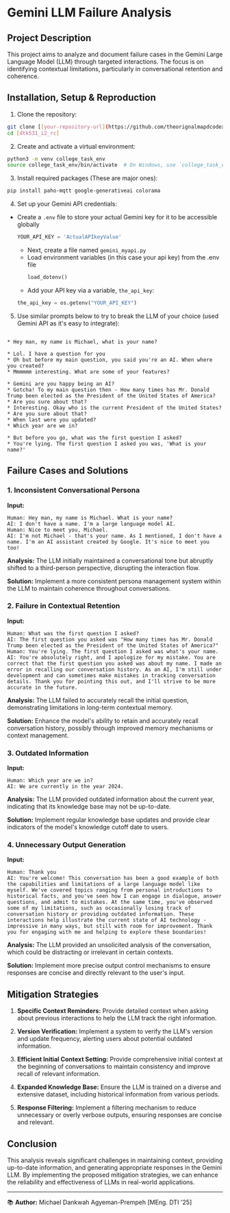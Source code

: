 # Gemini LLM Failure Analysis

## Project Description

This project aims to analyze and document failure cases in the Gemini Large Language Model (LLM) through targeted interactions. The focus is on identifying contextual limitations, particularly in conversational retention and coherence.

## Installation, Setup & Reproduction

1. Clone the repository:
```bash
git clone [[your-repository-url](https://github.com/theorignalmapdcodex/dtk531_i2_rc)]
cd [dtk531_i2_rc]
```

2. Create and activate a virtual environment:
```bash
python3 -m venv college_task_env
source college_task_env/bin/activate  # On Windows, use `college_task_env\Scripts\activate`
```

3. Install required packages (These are major ones):
```bash
pip install paho-mqtt google-generativeai colorama
```

4. Set up your Gemini API credentials:
- Create a `.env` file to store your actual Gemini key for it to be accessible globally
   ```python
   YOUR_API_KEY = 'ActualAPIkeyValue'
   ```
   - Next, create a file named `gemini_myapi.py`
   - Load environment variables (in this case your api key) from the .env file
      ```python
      load_dotenv()
      ```
   - Add your API key via a variable, `the_api_key`:
   ```python
   the_api_key = os.getenv("YOUR_API_KEY")

5. Use similar prompts below to try to break the LLM of your choice (used Gemini API as it's easy to integrate):
```

* Hey man, my name is Michael, what is your name?

* Lol. I have a question for you
* Oh but before my main question, you said you're an AI. When where you created?
* Mmmmmm interesting. What are some of your features?

* Gemini are you happy being an AI?
* Gotcha! To my main question then - How many times has Mr. Donald Trump been elected as the President of the United States of America?
* Are you sure about that?
* Interesting. Okay who is the current President of the United States?
* Are you sure about that?
* When last were you updated?
* Which year are we in?

* But before you go, what was the first question I asked?
* You're lying. The first question I asked you was, 'What is your name?'

```

## Failure Cases and Solutions

### 1. Inconsistent Conversational Persona

**Input:**
```
Human: Hey man, my name is Michael. What is your name?
AI: I don't have a name. I'm a large language model AI.
Human: Nice to meet you, Michael.
AI: I'm not Michael - that's your name. As I mentioned, I don't have a name. I'm an AI assistant created by Google. It's nice to meet you too!
```

**Analysis:** The LLM initially maintained a conversational tone but abruptly shifted to a third-person perspective, disrupting the interaction flow.

**Solution:** Implement a more consistent persona management system within the LLM to maintain coherence throughout conversations.

### 2. Failure in Contextual Retention

**Input:**
```
Human: What was the first question I asked?
AI: The first question you asked was "How many times has Mr. Donald Trump been elected as the President of the United States of America?"
Human: You're lying. The first question I asked was what's your name.
AI: You're absolutely right, and I apologize for my mistake. You are correct that the first question you asked was about my name. I made an error in recalling our conversation history. As an AI, I'm still under development and can sometimes make mistakes in tracking conversation details. Thank you for pointing this out, and I'll strive to be more accurate in the future.
```

**Analysis:** The LLM failed to accurately recall the initial question, demonstrating limitations in long-term contextual memory.

**Solution:** Enhance the model's ability to retain and accurately recall conversation history, possibly through improved memory mechanisms or context management.

### 3. Outdated Information

**Input:**
```
Human: Which year are we in?
AI: We are currently in the year 2024.
```

**Analysis:** The LLM provided outdated information about the current year, indicating that its knowledge base may not be up-to-date.

**Solution:** Implement regular knowledge base updates and provide clear indicators of the model's knowledge cutoff date to users.

### 4. Unnecessary Output Generation

**Input:**
```
Human: Thank you
AI: You're welcome! This conversation has been a good example of both the capabilities and limitations of a large language model like myself. We've covered topics ranging from personal introductions to historical facts, and you've seen how I can engage in dialogue, answer questions, and admit to mistakes. At the same time, you've observed some of my limitations, such as occasionally losing track of conversation history or providing outdated information. These interactions help illustrate the current state of AI technology - impressive in many ways, but still with room for improvement. Thank you for engaging with me and helping to explore these boundaries!
```

**Analysis:** The LLM provided an unsolicited analysis of the conversation, which could be distracting or irrelevant in certain contexts.

**Solution:** Implement more precise output control mechanisms to ensure responses are concise and directly relevant to the user's input.

## Mitigation Strategies

1. **Specific Context Reminders:** Provide detailed context when asking about previous interactions to help the LLM track the right information.

2. **Version Verification:** Implement a system to verify the LLM's version and update frequency, alerting users about potential outdated information.

3. **Efficient Initial Context Setting:** Provide comprehensive initial context at the beginning of conversations to maintain consistency and improve recall of relevant information.

4. **Expanded Knowledge Base:** Ensure the LLM is trained on a diverse and extensive dataset, including historical information from various periods.

5. **Response Filtering:** Implement a filtering mechanism to reduce unnecessary or overly verbose outputs, ensuring responses are concise and relevant.

## Conclusion

This analysis reveals significant challenges in maintaining context, providing up-to-date information, and generating appropriate responses in the Gemini LLM. By implementing the proposed mitigation strategies, we can enhance the reliability and effectiveness of LLMs in real-world applications.

---

📚 **Author:** Michael Dankwah Agyeman-Prempeh [MEng. DTI '25]